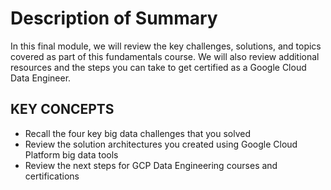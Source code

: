 # Description of Summary

In this final module, we will review the key challenges, solutions, and topics covered as part of this fundamentals course. We will also review additional resources and the steps you can take to get certified as a Google Cloud Data Engineer.

## KEY CONCEPTS

* Recall the four key big data challenges that you solved
* Review the solution architectures you created using Google Cloud Platform big data tools
* Review the next steps for GCP Data Engineering courses and certifications